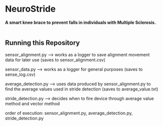 # NeuroStride
<strong>A smart knee brace to prevent falls in individuals with Multiple Sclerosis.</strong>
<br><br>

## Running this Repository

sensor_alignment.py --> works as a logger to save alignment movement data for later use (saves to sensor_alignment.csv)

sensor_data.py --> works as a logger for general purposes (saves to sense_log.csv)

average_detection.py --> uses data produced by sensor_alignment.py to find the average values used in stride detection (saves to average_value.txt)

stride_detection.py --> decides when to fire device through average value method and vector method

order of execution: sensor_alignment.py, average_detection.py, stride_detection.py
